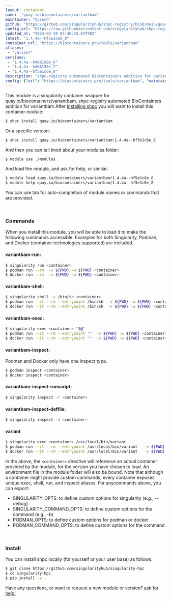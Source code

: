 ```yaml
---
layout: container
name:  "quay.io/biocontainers/variantbam"
maintainer: "@vsoch"
github: "https://github.com/singularityhub/shpc-registry/blob/main/quay.io/biocontainers/variantbam/container.yaml"
config_url: "https://raw.githubusercontent.com/singularityhub/shpc-registry/main/quay.io/biocontainers/variantbam/container.yaml"
updated_at: "2024-03-18 03:46:34.837983"
latest: "1.4.4a--hf5e1c6e_8"
container_url: "https://biocontainers.pro/tools/variantbam"
aliases:
 - "variant"
versions:
 - "1.4.4a--h468198e_6"
 - "1.4.4a--h468198e_7"
 - "1.4.4a--hf5e1c6e_8"
description: "shpc-registry automated BioContainers addition for variantbam"
config: {"url": "https://biocontainers.pro/tools/variantbam", "maintainer": "@vsoch", "description": "shpc-registry automated BioContainers addition for variantbam", "latest": {"1.4.4a--hf5e1c6e_8": "sha256:66c5a4a17f8696016cce02cc2a7a41ef50b88d18e649f42625db73b87034c9b5"}, "tags": {"1.4.4a--h468198e_6": "sha256:9df194aa4587d56ce8ece6926ade793be0095947f7a7c3e791b1969a295422cd", "1.4.4a--h468198e_7": "sha256:f2c5cf962edf6ba89963831a083be2004f0800f060c936e269d2d85cf44819d0", "1.4.4a--hf5e1c6e_8": "sha256:66c5a4a17f8696016cce02cc2a7a41ef50b88d18e649f42625db73b87034c9b5"}, "docker": "quay.io/biocontainers/variantbam", "aliases": {"variant": "/usr/local/bin/variant"}}
---
```


This module is a singularity container wrapper for quay.io/biocontainers/variantbam.
shpc-registry automated BioContainers addition for variantbam
After [installing shpc](#install) you will want to install this container module:


```bash
$ shpc install quay.io/biocontainers/variantbam
```

Or a specific version:

```bash
$ shpc install quay.io/biocontainers/variantbam:1.4.4a--hf5e1c6e_8
```

And then you can tell lmod about your modules folder:

```bash
$ module use ./modules
```

And load the module, and ask for help, or similar.

```bash
$ module load quay.io/biocontainers/variantbam/1.4.4a--hf5e1c6e_8
$ module help quay.io/biocontainers/variantbam/1.4.4a--hf5e1c6e_8
```

You can use tab for auto-completion of module names or commands that are provided.

<br>

### Commands

When you install this module, you will be able to load it to make the following commands accessible.
Examples for both Singularity, Podman, and Docker (container technologies supported) are included.

#### variantbam-run:

```bash
$ singularity run <container>
$ podman run --rm  -v ${PWD} -w ${PWD} <container>
$ docker run --rm  -v ${PWD} -w ${PWD} <container>
```

#### variantbam-shell:

```bash
$ singularity shell -s /bin/sh <container>
$ podman run --it --rm --entrypoint /bin/sh  -v ${PWD} -w ${PWD} <container>
$ docker run --it --rm --entrypoint /bin/sh  -v ${PWD} -w ${PWD} <container>
```

#### variantbam-exec:

```bash
$ singularity exec <container> "$@"
$ podman run --it --rm --entrypoint ""  -v ${PWD} -w ${PWD} <container> "$@"
$ docker run --it --rm --entrypoint ""  -v ${PWD} -w ${PWD} <container> "$@"
```

#### variantbam-inspect:

Podman and Docker only have one inspect type.

```bash
$ podman inspect <container>
$ docker inspect <container>
```

#### variantbam-inspect-runscript:

```bash
$ singularity inspect -r <container>
```

#### variantbam-inspect-deffile:

```bash
$ singularity inspect -d <container>
```


#### variant

```bash
$ singularity exec <container> /usr/local/bin/variant
$ podman run --it --rm --entrypoint /usr/local/bin/variant   -v ${PWD} -w ${PWD} <container> -c " $@"
$ docker run --it --rm --entrypoint /usr/local/bin/variant   -v ${PWD} -w ${PWD} <container> -c " $@"
```



In the above, the `<container>` directive will reference an actual container provided
by the module, for the version you have chosen to load. An environment file in the
module folder will also be bound. Note that although a container
might provide custom commands, every container exposes unique exec, shell, run, and
inspect aliases. For anycommands above, you can export:

 - SINGULARITY_OPTS: to define custom options for singularity (e.g., --debug)
 - SINGULARITY_COMMAND_OPTS: to define custom options for the command (e.g., -b)
 - PODMAN_OPTS: to define custom options for podman or docker
 - PODMAN_COMMAND_OPTS: to define custom options for the command

<br>

### Install

You can install shpc locally (for yourself or your user base) as follows:

```bash
$ git clone https://github.com/singularityhub/singularity-hpc
$ cd singularity-hpc
$ pip install -e .
```

Have any questions, or want to request a new module or version? [ask for help!](https://github.com/singularityhub/singularity-hpc/issues)